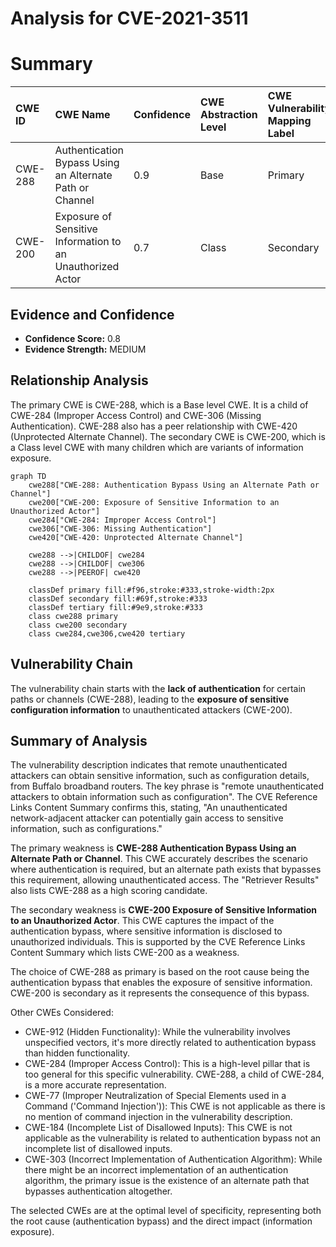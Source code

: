 # Analysis for CVE-2021-3511

# Summary
| CWE ID    | CWE Name                                                                                                | Confidence | CWE Abstraction Level | CWE Vulnerability Mapping Label | CWE-Vulnerability Mapping Notes |
| :-------- | :------------------------------------------------------------------------------------------------------ | :--------- | :---------------------- | :------------------------------ | :------------------------------ |
| CWE-288   | Authentication Bypass Using an Alternate Path or Channel                                              | 0.9        | Base                    | Primary                         | Allowed                         |
| CWE-200   | Exposure of Sensitive Information to an Unauthorized Actor                                              | 0.7        | Class                    | Secondary                         | Allowed-with-Review                         |

## Evidence and Confidence

*   **Confidence Score:** 0.8
*   **Evidence Strength:** MEDIUM

## Relationship Analysis
The primary CWE is CWE-288, which is a Base level CWE. It is a child of CWE-284 (Improper Access Control) and CWE-306 (Missing Authentication). CWE-288 also has a peer relationship with CWE-420 (Unprotected Alternate Channel). The secondary CWE is CWE-200, which is a Class level CWE with many children which are variants of information exposure.

```mermaid
graph TD
    cwe288["CWE-288: Authentication Bypass Using an Alternate Path or Channel"]
    cwe200["CWE-200: Exposure of Sensitive Information to an Unauthorized Actor"]
    cwe284["CWE-284: Improper Access Control"]
    cwe306["CWE-306: Missing Authentication"]
    cwe420["CWE-420: Unprotected Alternate Channel"]
    
    cwe288 -->|CHILDOF| cwe284
    cwe288 -->|CHILDOF| cwe306
    cwe288 -->|PEEROF| cwe420
    
    classDef primary fill:#f96,stroke:#333,stroke-width:2px
    classDef secondary fill:#69f,stroke:#333
    classDef tertiary fill:#9e9,stroke:#333
    class cwe288 primary
    class cwe200 secondary
    class cwe284,cwe306,cwe420 tertiary
```

## Vulnerability Chain
The vulnerability chain starts with the **lack of authentication** for certain paths or channels (CWE-288), leading to the **exposure of sensitive configuration information** to unauthenticated attackers (CWE-200).

## Summary of Analysis
The vulnerability description indicates that remote unauthenticated attackers can obtain sensitive information, such as configuration details, from Buffalo broadband routers. The key phrase is "remote unauthenticated attackers to obtain information such as configuration". The CVE Reference Links Content Summary confirms this, stating, "An unauthenticated network-adjacent attacker can potentially gain access to sensitive information, such as configurations."

The primary weakness is **CWE-288 Authentication Bypass Using an Alternate Path or Channel**. This CWE accurately describes the scenario where authentication is required, but an alternate path exists that bypasses this requirement, allowing unauthenticated access. The "Retriever Results" also lists CWE-288 as a high scoring candidate.

The secondary weakness is **CWE-200 Exposure of Sensitive Information to an Unauthorized Actor**. This CWE captures the impact of the authentication bypass, where sensitive information is disclosed to unauthorized individuals. This is supported by the CVE Reference Links Content Summary which lists CWE-200 as a weakness.

The choice of CWE-288 as primary is based on the root cause being the authentication bypass that enables the exposure of sensitive information. CWE-200 is secondary as it represents the consequence of this bypass.

Other CWEs Considered:

*   CWE-912 (Hidden Functionality): While the vulnerability involves unspecified vectors, it's more directly related to authentication bypass than hidden functionality.
*   CWE-284 (Improper Access Control): This is a high-level pillar that is too general for this specific vulnerability. CWE-288, a child of CWE-284, is a more accurate representation.
*   CWE-77 (Improper Neutralization of Special Elements used in a Command ('Command Injection')): This CWE is not applicable as there is no mention of command injection in the vulnerability description.
*   CWE-184 (Incomplete List of Disallowed Inputs): This CWE is not applicable as the vulnerability is related to authentication bypass not an incomplete list of disallowed inputs.
* CWE-303 (Incorrect Implementation of Authentication Algorithm): While there might be an incorrect implementation of an authentication algorithm, the primary issue is the existence of an alternate path that bypasses authentication altogether.

The selected CWEs are at the optimal level of specificity, representing both the root cause (authentication bypass) and the direct impact (information exposure).